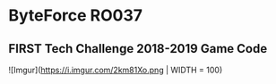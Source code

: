 # ByteForce RO037 
## FIRST Tech Challenge 2018-2019 Game Code
![Imgur](https://i.imgur.com/2km81Xo.png | WIDTH = 100)
